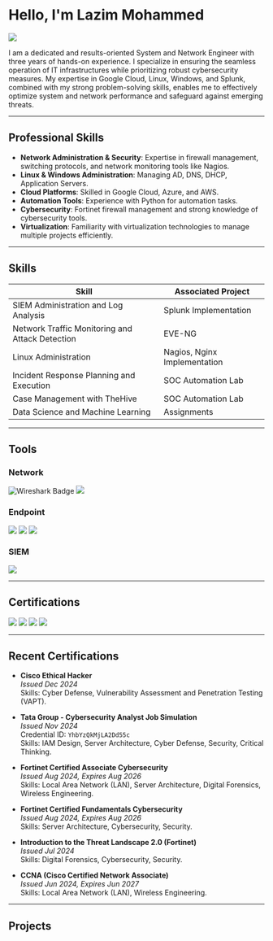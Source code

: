 # Hello, I'm Lazim Mohammed

<a href="https://www.linkedin.com/in/kmlazim98/"><img src="https://img.shields.io/badge/-LinkedIn-0072b1?&style=for-the-badge&logo=linkedin&logoColor=white" /></a>

I am a dedicated and results-oriented System and Network Engineer with three years of hands-on experience. I specialize in ensuring the seamless operation of IT infrastructures while prioritizing robust cybersecurity measures. My expertise in Google Cloud, Linux, Windows, and Splunk, combined with my strong problem-solving skills, enables me to effectively optimize system and network performance and safeguard against emerging threats.

---

## Professional Skills

- **Network Administration & Security**: Expertise in firewall management, switching protocols, and network monitoring tools like Nagios.
- **Linux & Windows Administration**: Managing AD, DNS, DHCP, Application Servers.
- **Cloud Platforms**: Skilled in Google Cloud, Azure, and AWS.
- **Automation Tools**: Experience with Python for automation tasks.
- **Cybersecurity**: Fortinet firewall management and strong knowledge of cybersecurity tools.
- **Virtualization**: Familiarity with virtualization technologies to manage multiple projects efficiently.

---

## Skills

| Skill                                         | Associated Project          |
|-----------------------------------------------|-----------------------------|
| SIEM Administration and Log Analysis          | Splunk Implementation       |
| Network Traffic Monitoring and Attack Detection | EVE-NG                     |
| Linux Administration                          | Nagios, Nginx Implementation|
| Incident Response Planning and Execution      | SOC Automation Lab          |
| Case Management with TheHive                  | SOC Automation Lab          |
| Data Science and Machine Learning             | Assignments                 |

---

## Tools

### Network
<div>
    <img src="https://img.shields.io/badge/-Wireshark-1679A7?&style=for-the-badge&logo=Wireshark&logoColor=white" alt="Wireshark Badge" />
    <img src="https://img.shields.io/badge/-Fortinet_Certified_Associate-FF5733?&style=for-the-badge&logo=Fortinet&logoColor=white" />
    
</div>


### Endpoint
<div>
    <img src="https://img.shields.io/badge/-Microsoft_Defender_for_Endpoint-00A4EF?&style=for-the-badge&logo=Microsoft&logoColor=white" />
    <img src="https://img.shields.io/badge/-Velociraptor-4B275F?&style=for-the-badge&logo=Velociraptor&logoColor=white" />
    <img src="https://img.shields.io/badge/-Symantec_Endpoint_Protection_Manager-FFD700?&style=for-the-badge&logo=Symantec&logoColor=white" />
</div>


### SIEM
<div>
    <img src="https://img.shields.io/badge/-Splunk-000000?&style=for-the-badge&logo=Splunk&logoColor=white" />
</div>

---

## Certifications

<div>
    <img src="https://img.shields.io/badge/-Cisco_Certified_Network_Associate-005073?&style=for-the-badge&logo=Cisco&logoColor=white" />
    <img src="https://img.shields.io/badge/-Cisco_Certified_Ethical_Hacker-FF0000?&style=for-the-badge&logo=Cisco&logoColor=white" />
    <img src="https://img.shields.io/badge/-Fortinet_Certified_Fundamentals-007BFF?&style=for-the-badge&logo=Fortinet&logoColor=white" />
    <img src="https://img.shields.io/badge/-Certified_Cyber_Security_Professional-FF5733?&style=for-the-badge&logo=Cybersecurity&logoColor=white" />
</div>

---

## Recent Certifications

- **Cisco Ethical Hacker**  
  _Issued Dec 2024_  
  Skills: Cyber Defense, Vulnerability Assessment and Penetration Testing (VAPT).

- **Tata Group - Cybersecurity Analyst Job Simulation**  
  _Issued Nov 2024_  
  Credential ID: `YhbYzQkMjLA2Dd55c`  
  Skills: IAM Design, Server Architecture, Cyber Defense, Security, Critical Thinking.

- **Fortinet Certified Associate Cybersecurity**  
  _Issued Aug 2024, Expires Aug 2026_  
  Skills: Local Area Network (LAN), Server Architecture, Digital Forensics, Wireless Engineering.

- **Fortinet Certified Fundamentals Cybersecurity**  
  _Issued Aug 2024, Expires Aug 2026_  
  Skills: Server Architecture, Cybersecurity, Security.

- **Introduction to the Threat Landscape 2.0 (Fortinet)**  
  _Issued Jul 2024_  
  Skills: Digital Forensics, Cybersecurity, Security.

- **CCNA (Cisco Certified Network Associate)**  
  _Issued Jun 2024, Expires Jun 2027_  
  Skills: Local Area Network (LAN), Wireless Engineering.

---


 


 

</div>

## Projects


